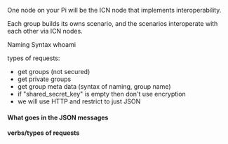 
One node on your Pi will be the ICN node that implements interoperability.

Each group builds its owns scenario, and the scenarios interoperate with each other via ICN nodes.

Naming Syntax
whoami

types of requests:
- get groups (not secured)
- get private groups
- get group meta data (syntax of naming, group name)
- if "shared_secret_key" is empty then don't use encryption
- we will use HTTP and restrict to just JSON

#### What goes in the JSON messages
**verbs/types of requests**
